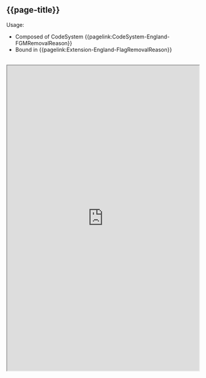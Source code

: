## {{page-title}}

Usage:
- Composed of CodeSystem {{pagelink:CodeSystem-England-FGMRemovalReason}}
- Bound in {{pagelink:Extension-England-FlagRemovalReason}}

<br>

<iframe src="https://simplifier.net/guide/nhs-england-implementation-guide-stu1/home/terminology/all-valuesets/valueset-england-FlagRemovalReason.page.md?version=current"  height="800px" width="100%"></iframe>